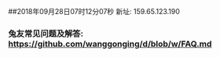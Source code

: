 ##2018年09月28日07时12分07秒 新址: 159.65.123.190
### 兔友常见问题及解答: https://github.com/wanggonging/d/blob/w/FAQ.md
